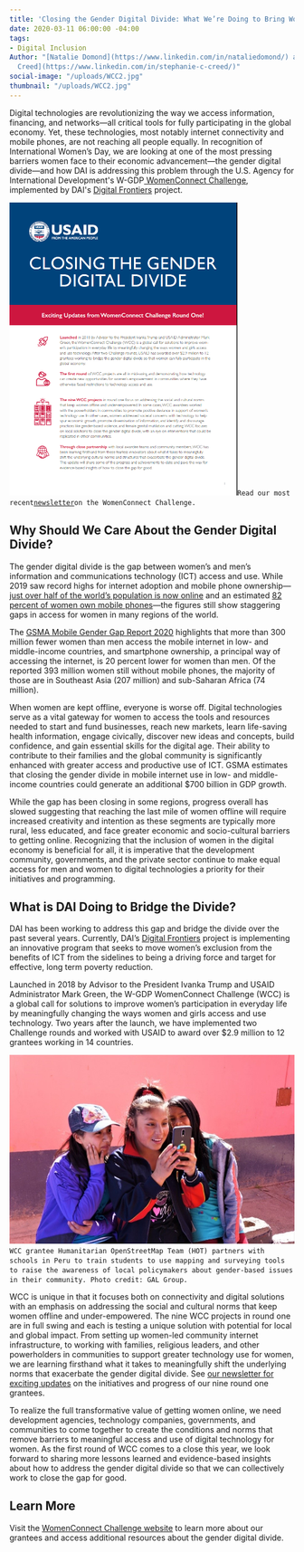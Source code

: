 ```yaml
---
title: 'Closing the Gender Digital Divide: What We’re Doing to Bring Women Online'
date: 2020-03-11 06:00:00 -04:00
tags:
- Digital Inclusion
Author: "[Natalie Domond](https://www.linkedin.com/in/nataliedomond/) and [Stephanie
  Creed](https://www.linkedin.com/in/stephanie-c-creed/)"
social-image: "/uploads/WCC2.jpg"
thumbnail: "/uploads/WCC2.jpg"
---
```


Digital technologies are revolutionizing the way we access information, financing, and networks—all critical tools for fully participating in the global economy. Yet, these technologies, most notably internet connectivity and mobile phones, are not reaching all people equally. In recognition of International Women’s Day, we are looking at one of the most pressing barriers women face to their economic advancement—the gender digital divide—and how DAI is addressing this problem through the U.S. Agency for International Development's W-GDP[ WomenConnect Challenge](https://womenconnectchallenge.s3.amazonaws.com/media/uploads/newsletter_final.pdf), implemented by DAI's [Digital Frontiers](https://www.dai.com/our-work/projects/worldwide-digital-frontiers-df) project.

![WCC.png](/uploads/WCC.png)`Read our most recent`[`newsletter`](https://womenconnectchallenge.s3.amazonaws.com/media/uploads/newsletter_final.pdf)`on the WomenConnect Challenge.`

## Why Should We Care About the Gender Digital Divide?

The gender digital divide is the gap between women’s and men’s information and communications technology (ICT) access and use. While 2019 saw record highs for internet adoption and mobile phone ownership—[just over half of the world’s population is now online](https://www.itu.int/dms_pub/itu-s/opb/pol/S-POL-BROADBAND.20-2019-PDF-E.pdf) and an estimated [82 percent of women own mobile phones](https://www.gsma.com/mobilefordevelopment/wp-content/uploads/2020/02/GSMA-The-Mobile-Gender-Gap-Report-2020.pdf)—the figures still show staggering gaps in access for women in many regions of the world.

The [GSMA Mobile Gender Gap Report 2020](https://www.gsma.com/mobilefordevelopment/wp-content/uploads/2020/02/GSMA-The-Mobile-Gender-Gap-Report-2020.pdf) highlights that more than 300 million fewer women than men access the mobile internet in low- and middle-income countries, and smartphone ownership, a principal way of accessing the internet, is 20 percent lower for women than men. Of the reported 393 million women still without mobile phones, the majority of those are in Southeast Asia (207 million) and sub-Saharan Africa (74 million).

When women are kept offline, everyone is worse off. Digital technologies serve as a vital gateway for women to access the tools and resources needed to start and fund businesses, reach new markets, learn life-saving health information, engage civically, discover new ideas and concepts, build confidence, and gain essential skills for the digital age. Their ability to contribute to their families and the global community is significantly enhanced with greater access and productive use of ICT. GSMA estimates that closing the gender divide in mobile internet use in low- and middle- income countries could generate an additional $700 billion in GDP growth.

While the gap has been closing in some regions, progress overall has slowed suggesting that reaching the last mile of women offline will require increased creativity and intention as these segments are typically more rural, less educated, and face greater economic and socio-cultural barriers to getting online. Recognizing that the inclusion of women in the digital economy is beneficial for all, it is imperative that the development community, governments, and the private sector continue to make equal access for men and women to digital technologies a priority for their initiatives and programming.

## What is DAI Doing to Bridge the Divide?

DAI has been working to address this gap and bridge the divide over the past several years. Currently, DAI’s [Digital Frontiers](https://www.dai.com/our-work/projects/worldwide-digital-frontiers-df) project is implementing an innovative program that seeks to move women’s exclusion from the benefits of ICT from the sidelines to being a driving force and target for effective, long term poverty reduction.

Launched in 2018 by Advisor to the President Ivanka Trump and USAID Administrator Mark Green, the W-GDP WomenConnect Challenge (WCC) is a global call for solutions to improve women’s participation in everyday life by meaningfully changing the ways women and girls access and use technology. Two years after the launch, we have implemented two Challenge rounds and worked with USAID to award over $2.9 million to 12 grantees working in 14 countries.

![WCC2.jpg](/uploads/WCC2.jpg)`WCC grantee Humanitarian OpenStreetMap Team (HOT) partners with schools in Peru to train students to use mapping and surveying tools to raise the awareness of local policymakers about gender-based issues in their community. Photo credit: GAL Group.`

WCC is unique in that it focuses both on connectivity and digital solutions with an emphasis on addressing the social and cultural norms that keep women offline and under-empowered. The nine WCC projects in round one are in full swing and each is testing a unique solution with potential for local and global impact. From setting up women-led community internet infrastructure, to working with families, religious leaders, and other powerholders in communities to support greater technology use for women, we are learning firsthand what it takes to meaningfully shift the underlying norms that exacerbate the gender digital divide. See [our newsletter for exciting updates](https://womenconnectchallenge.s3.amazonaws.com/media/uploads/newsletter_final.pdf) on the initiatives and progress of our nine round one grantees.

To realize the full transformative value of getting women online, we need development agencies, technology companies, governments, and communities to come together to create the conditions and norms that remove barriers to meaningful access and use of digital technology for women. As the first round of WCC comes to a close this year, we look forward to sharing more lessons learned and evidence-based insights about how to address the gender digital divide so that we can collectively work to close the gap for good.

## Learn More

Visit the [WomenConnect Challenge website](https://www.womenconnectchallenge.org/) to learn more about our grantees and access additional resources about the gender digital divide.